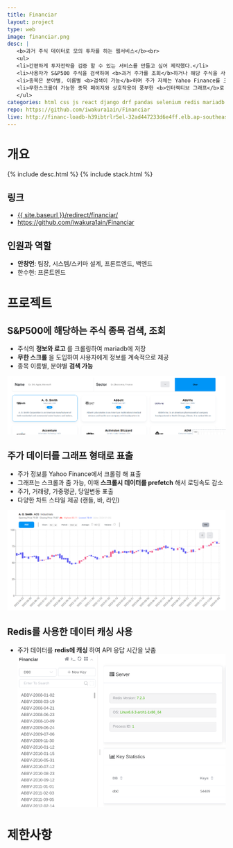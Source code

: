 ```yaml
---
title: Financiar
layout: project
type: web
image: financiar.png
desc: |
   <b>과거 주식 데이터로 모의 투자를 하는 웹서비스</b><br>
   <ul>
   <li>간편하게 투자전략을 검증 할 수 있는 서비스를 만들고 싶어 제작했다.</li>
   <li>사용자가 S&P500 주식을 검색하여 <b>과거 주가를 조회</b>하거나 해당 주식을 사용하여 <b>모의 투자</b>를 하는 웹서비스이다.</li>
   <li>종목은 분야별, 이름별 <b>검색이 가능</b>하며 주가 자체는 Yahoo Finance를 크롤링하여 <b>redis에 캐싱</b> 후 제공된다.</li>
   <li>무한스크롤이 가능한 종목 페이지와 상호작용이 풍부한 <b>인터랙티브 그래프</b>로 사용자의 참여를 유도한다.</li>
   </ul>
categories: html css js react django drf pandas selenium redis mariadb docker docker-compose
repo: https://github.com/iwakura1ain/Financiar
live: http://financ-loadb-h39ibtrlr5el-32ad447233d6e4ff.elb.ap-southeast-2.amazonaws.com:5173/
---
```



# 개요

{% include desc.html %}
{% include stack.html %}


## 링크

-   <a href="{{ site.baseurl }}/redirect/financiar/">{{ site.baseurl }}/redirect/financiar/</a>
-   <a href="<https://github.com/iwakura1ain/Financiar>"><https://github.com/iwakura1ain/Financiar></a>


## 인원과 역할

-   **안창언**: 팀장, 시스템/스키마 설계, 프론트엔드, 백엔드
-   한수현: 프론트엔드


# 프로젝트


## S&P500에 해당하는 주식 종목 검색, 조회

-   주식의 **정보와 로고** 를 크롤링하여 mariadb에 저장
-   **무한 스크롤** 을 도입하여 사용자에게 정보를 계속적으로 제공
-   종목 이름별, 분야별 **검색 가능**

![img](./financiar-search.png)


## 주가 데이터를 그래프 형태로 표출

-   주가 정보를 Yahoo Finance에서 크롤링 해 표출
-   그래프는 스크롤과 줌 가능, 이때 **스크롤시 데이터를 prefetch** 해서 로딩속도 감소
-   주가, 거래량, 가중평균, 당일변동 표출
-   다양한 차트 스타일 제공 (캔들, 바, 라인)

![img](./financiar-chart.png)


## Redis를 사용한 데이터 캐싱 사용

-   주가 데이터를 **redis에 캐싱** 하여 API 응답 시간을 낮춤
    ![img](./financiar-redis.png)


# 제한사항
